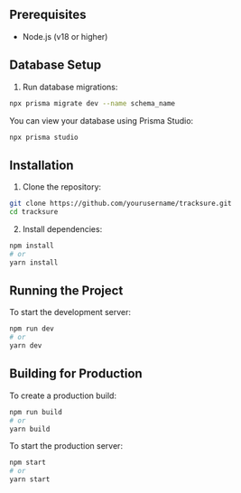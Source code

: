 
## Prerequisites

- Node.js (v18 or higher)

## Database Setup

1. Run database migrations:
```bash
npx prisma migrate dev --name schema_name
```

You can view your database using Prisma Studio:
```bash
npx prisma studio
```

## Installation

1. Clone the repository:
```bash
git clone https://github.com/yourusername/tracksure.git
cd tracksure
```

2. Install dependencies:
```bash
npm install
# or
yarn install
```

## Running the Project

To start the development server:

```bash
npm run dev
# or
yarn dev
```

## Building for Production

To create a production build:

```bash
npm run build
# or
yarn build
```

To start the production server:

```bash
npm start
# or
yarn start
```